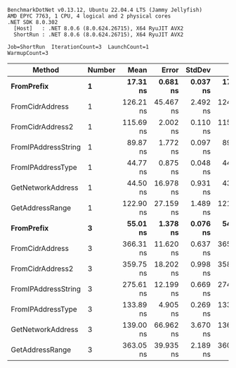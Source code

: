 ```

BenchmarkDotNet v0.13.12, Ubuntu 22.04.4 LTS (Jammy Jellyfish)
AMD EPYC 7763, 1 CPU, 4 logical and 2 physical cores
.NET SDK 8.0.302
  [Host]   : .NET 8.0.6 (8.0.624.26715), X64 RyuJIT AVX2
  ShortRun : .NET 8.0.6 (8.0.624.26715), X64 RyuJIT AVX2

Job=ShortRun  IterationCount=3  LaunchCount=1  
WarmupCount=3  

```
| Method              | Number | Mean      | Error     | StdDev   | Min       | Max       | Gen0   | Allocated |
|-------------------- |------- |----------:|----------:|---------:|----------:|----------:|-------:|----------:|
| **FromPrefix**          | **1**      |  **17.31 ns** |  **0.681 ns** | **0.037 ns** |  **17.29 ns** |  **17.36 ns** | **0.0007** |      **56 B** |
| FromCidrAddress     | 1      | 126.21 ns | 45.467 ns | 2.492 ns | 124.61 ns | 129.08 ns | 0.0012 |     112 B |
| FromCidrAddress2    | 1      | 115.69 ns |  2.002 ns | 0.110 ns | 115.63 ns | 115.82 ns | 0.0013 |     112 B |
| FromIPAddressString | 1      |  89.87 ns |  1.772 ns | 0.097 ns |  89.77 ns |  89.96 ns | 0.0006 |      56 B |
| FromIPAddressType   | 1      |  44.77 ns |  0.875 ns | 0.048 ns |  44.72 ns |  44.81 ns | 0.0010 |      88 B |
| GetNetworkAddress   | 1      |  44.50 ns | 16.978 ns | 0.931 ns |  43.89 ns |  45.57 ns | 0.0007 |      56 B |
| GetAddressRange     | 1      | 122.90 ns | 27.159 ns | 1.489 ns | 121.79 ns | 124.59 ns | 0.0019 |     168 B |
| **FromPrefix**          | **3**      |  **55.01 ns** |  **1.378 ns** | **0.076 ns** |  **54.94 ns** |  **55.09 ns** | **0.0020** |     **168 B** |
| FromCidrAddress     | 3      | 366.31 ns | 11.620 ns | 0.637 ns | 365.85 ns | 367.04 ns | 0.0038 |     336 B |
| FromCidrAddress2    | 3      | 359.75 ns | 18.202 ns | 0.998 ns | 358.61 ns | 360.45 ns | 0.0038 |     336 B |
| FromIPAddressString | 3      | 275.61 ns | 12.199 ns | 0.669 ns | 274.91 ns | 276.24 ns | 0.0019 |     168 B |
| FromIPAddressType   | 3      | 133.89 ns |  4.905 ns | 0.269 ns | 133.58 ns | 134.06 ns | 0.0031 |     264 B |
| GetNetworkAddress   | 3      | 139.00 ns | 66.962 ns | 3.670 ns | 136.38 ns | 143.19 ns | 0.0019 |     168 B |
| GetAddressRange     | 3      | 363.05 ns | 39.935 ns | 2.189 ns | 360.57 ns | 364.70 ns | 0.0057 |     504 B |
